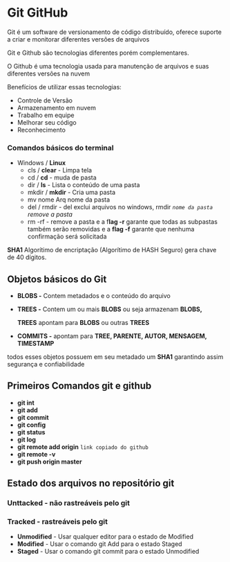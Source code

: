 # Git  GitHub

Git é um software de versionamento de código distribuído, oferece suporte a criar e monitorar diferentes versões de arquivos

Git e Github são tecnologias diferentes porém complementares.

O Github é uma tecnologia usada para manutenção de arquivos e suas diferentes versões na nuvem

Benefícios de utilizar essas tecnologias:

- Controle de Versão
- Armazenamento em nuvem
- Trabalho em equipe
- Melhorar seu código
- Reconhecimento

### Comandos básicos do terminal

- Windows  / **Linux**
    - cls / **clear** - Limpa tela
    - cd / **cd** - muda de pasta
    - dir / **ls** - Lista o conteúdo de uma pasta
    - mkdir / **mkdir** - Cria uma pasta
    - mv nome Arq nome da pasta
    - del / rmdir - del exclui  arquivos no windows, rmdir *`nome da pasta` remove a pasta*
    - rm -rf  - remove a pasta e a f**lag -r** garante que todas as subpastas também serão removidas e a **flag -f** garante que nenhuma confirmação será solicitada

**SHA1** Algorítimo de encriptação (Algorítimo de HASH Seguro) gera chave de 40 dígitos.

## **Objetos básicos do Git**

- **BLOBS -** Contem metadados e o conteúdo do arquivo
- **TREES -** Contem um ou mais **BLOBS** ou seja armazenam **BLOBS,**
    
    **TREES** apontam para **BLOBS** ou outras **TREES**
    
- **COMMITS -** apontam para **TREE, PARENTE, AUTOR, MENSAGEM, TIMESTAMP**

todos esses objetos possuem em seu metadado um **SHA1** garantindo assim segurança e confiabilidade

## Primeiros Comandos git e github

- **git int**
- **git add**
- **git commit**
- **git config**
- **git status**
- **git log**
- **git remote add origin** `link copiado do github`
- **git remote -v**
- **git push origin master**

## Estado dos arquivos no repositório git

### Unttacked - não rastreáveis pelo git

### Tracked - rastreáveis pelo git

- **Unmodified** - Usar qualquer editor para o estado de Modified
- **Modified** - Usar o comando git Add  <File Name> para o estado Staged
- **Staged** - Usar o comando git commit para o estado Unmodified